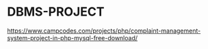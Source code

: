 ﻿# DBMS-PROJECT
https://www.campcodes.com/projects/php/complaint-management-system-project-in-php-mysql-free-download/
